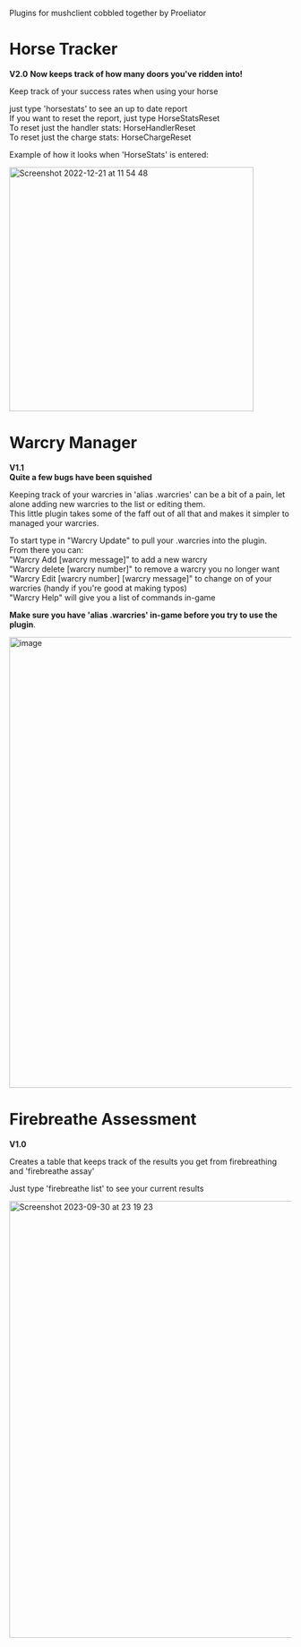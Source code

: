 Plugins for mushclient cobbled together by Proeliator  

# Horse Tracker
**V2.0**
**Now keeps track of how many doors you've ridden into!**

Keep track of your success rates when using your horse  

just type 'horsestats' to see an up to date report  
If you want to reset the report, just type HorseStatsReset  
To reset just the handler stats: HorseHandlerReset  
To reset just the charge stats: HorseChargeReset  

Example of how it looks when 'HorseStats' is entered:

<img width="436" alt="Screenshot 2022-12-21 at 11 54 48" src="https://user-images.githubusercontent.com/119447171/208899464-71ee52d3-dca1-4f2a-84ae-d7bdcd2722d7.png">

# Warcry Manager  
**V1.1**  
**Quite a few bugs have been squished**

Keeping track of your warcries in 'alias .warcries' can be a bit of a pain, let alone adding new warcries to the list or editing them.  
This little plugin takes some of the faff out of all that and makes it simpler to managed your warcries.  

To start type in "Warcry Update" to pull your .warcries into the plugin.  
From there you can:  
"Warcry Add [warcry message]" to add a new warcry  
"Warcry delete [warcry number]" to remove a warcry you no longer want  
"Warcry Edit [warcry number] [warcry message]" to change on of your warcries (handy if you're good at making typos)  
"Warcry Help" will give you a list of commands in-game

**Make sure you have 'alias .warcries' in-game before you try to use the plugin**. 

<img width="805" alt="image" src="https://github.com/CaptainFlint86/DiscworldMud/assets/119447171/070ac818-67d8-42ec-abdd-a3aa80a46a51">

# Firebreathe Assessment  
**V1.0** 

Creates a table that keeps track of the results you get from firebreathing and 'firebreathe assay'

Just type 'firebreathe list' to see your current results

<img width="780" alt="Screenshot 2023-09-30 at 23 19 23" src="https://github.com/CaptainFlint86/DiscworldMud/assets/119447171/02587525-2268-46e9-9bf9-f636a079db49">
